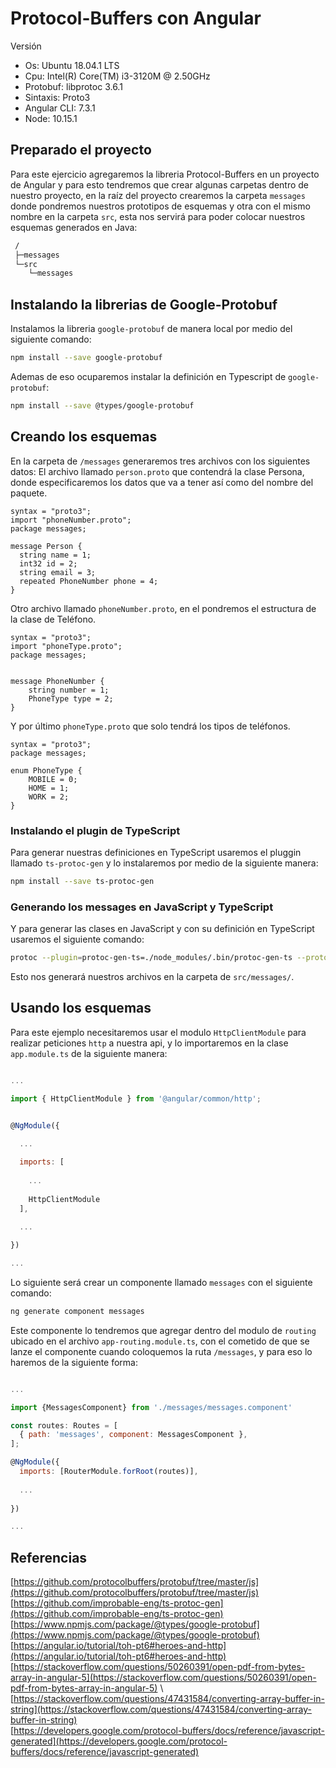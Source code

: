 #  Protocol-Buffers con Angular

Versión

* Os: Ubuntu 18.04.1 LTS
* Cpu: Intel(R) Core(TM) i3-3120M @ 2.50GHz
* Protobuf: libprotoc 3.6.1
* Sintaxis: Proto3
* Angular CLI: 7.3.1
* Node: 10.15.1

## Preparado el proyecto

Para este ejercicio agregaremos la libreria Protocol-Buffers en un proyecto de Angular y para esto tendremos que crear algunas carpetas dentro de nuestro proyecto, en la raíz del proyecto crearemos la carpeta `messages` donde pondremos nuestros prototipos de esquemas y  otra con el mismo nombre en la carpeta `src`, esta nos servirá para poder colocar nuestros esquemas generados en Java:

```bash
 /
 ├─messages
 └─src
    └─messages
```
## Instalando la librerias de Google-Protobuf

Instalamos la libreria `google-protobuf` de manera local por medio del siguiente comando:

```bash
npm install --save google-protobuf
```

Ademas de eso ocuparemos instalar la definición en Typescript de `google-protobuf`:

```bash
npm install --save @types/google-protobuf
```

## Creando los esquemas

En la carpeta de `/messages` generaremos tres archivos con los siguientes datos:
El archivo llamado `person.proto` que contendrá la clase Persona, donde especificaremos los datos que va a tener así como del nombre del paquete.

```bas
syntax = "proto3";
import "phoneNumber.proto";
package messages;

message Person {
  string name = 1;
  int32 id = 2;
  string email = 3;
  repeated PhoneNumber phone = 4;
}
```

Otro archivo llamado `phoneNumber.proto`, en el pondremos el estructura de la clase de Teléfono.

```bas
syntax = "proto3";
import "phoneType.proto";
package messages;


message PhoneNumber {
    string number = 1;
    PhoneType type = 2;
}
```

Y por último `phoneType.proto` que solo tendrá los tipos de teléfonos.

```bas
syntax = "proto3";
package messages;

enum PhoneType {
    MOBILE = 0;
    HOME = 1;
    WORK = 2;
}
```

### Instalando el plugin de TypeScript

Para generar nuestras definiciones en TypeScript usaremos el pluggin llamado `ts-protoc-gen` y lo instalaremos por medio de la siguiente manera:

```bash
npm install --save ts-protoc-gen
```

### Generando los messages en JavaScript y TypeScript

Y para generar las clases en JavaScript y con su definición en TypeScript usaremos el siguiente comando:

```bash
protoc --plugin=protoc-gen-ts=./node_modules/.bin/protoc-gen-ts --proto_path=./messages --js_out=import_style=commonjs,binary:./src/messages/ --ts_out=./src/messages ./messages/*.proto
```

Esto nos generará nuestros archivos en la carpeta de `src/messages/`.

## Usando los esquemas 

Para este ejemplo necesitaremos usar el modulo `HttpClientModule` para realizar peticiones `http` a nuestra api, y lo importaremos en la clase `app.module.ts` de la siguiente manera:

```javascript

...

import { HttpClientModule } from '@angular/common/http';


@NgModule({
  
  ...

  imports: [
    
    ...
    
    HttpClientModule
  ],
  
  ...

})

...

```

Lo siguiente será crear un componente llamado `messages` con el siguiente comando:

```bash
ng generate component messages
```

Este componente lo tendremos que agregar dentro del modulo de `routing` ubicado en el archivo `app-routing.module.ts`, con el cometido de que se lanze el componente cuando coloquemos la ruta `/messages`, y para eso lo haremos de la siguiente forma:

```javascript

...

import {MessagesComponent} from './messages/messages.component'

const routes: Routes = [
  { path: 'messages', component: MessagesComponent },
];

@NgModule({
  imports: [RouterModule.forRoot(routes)],
  
  ...
  
})

...

```


## Referencias

[https://github.com/protocolbuffers/protobuf/tree/master/js](https://github.com/protocolbuffers/protobuf/tree/master/js) \
[https://github.com/improbable-eng/ts-protoc-gen](https://github.com/improbable-eng/ts-protoc-gen) \
[https://www.npmjs.com/package/@types/google-protobuf](https://www.npmjs.com/package/@types/google-protobuf) \
[https://angular.io/tutorial/toh-pt6#heroes-and-http](https://angular.io/tutorial/toh-pt6#heroes-and-http) \
[https://stackoverflow.com/questions/50260391/open-pdf-from-bytes-array-in-angular-5](https://stackoverflow.com/questions/50260391/open-pdf-from-bytes-array-in-angular-5) \ 
[https://stackoverflow.com/questions/47431584/converting-array-buffer-in-string](https://stackoverflow.com/questions/47431584/converting-array-buffer-in-string) \
[https://developers.google.com/protocol-buffers/docs/reference/javascript-generated](https://developers.google.com/protocol-buffers/docs/reference/javascript-generated)

